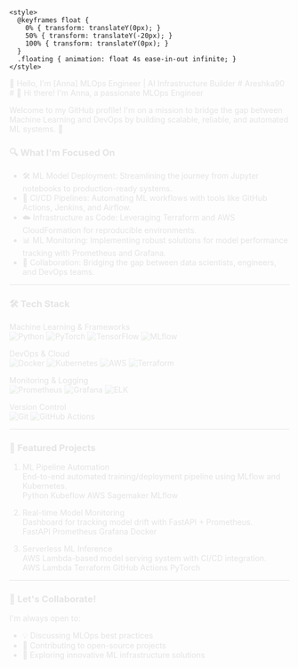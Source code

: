 <svg xmlns="http://www.w3.org/2000/svg" width="100%" height="250px" viewBox="0 0 1200 250">
  <defs>
    <linearGradient id="gradient" x1="0%" y1="0%" x2="100%" y2="0%">
      <stop offset="0%" style="stop-color:#6366f1;stop-opacity:1" />
      <stop offset="100%" style="stop-color:#8b5cf6;stop-opacity:1" />
    </linearGradient>
    
    <style>
      @keyframes float {
        0% { transform: translateY(0px); }
        50% { transform: translateY(-20px); }
        100% { transform: translateY(0px); }
      }
      .floating { animation: float 4s ease-in-out infinite; }
    </style>
  </defs>

  <rect width="100%" height="100%" fill="url(#gradient)"/>
  
  <!-- Wave Effect -->
  <path fill="#ffffff10" d="M0,150 C250,200 550,50 1200,150 L1200,250 L0,250 Z" style="opacity: 0.1;"/>
  
  <!-- Main Content -->
  <g transform="translate(100, 100)" class="floating">
    <text x="0" y="40" font-family="Arial" font-size="40" fill="white" font-weight="bold">
      👋 Hello, I'm 
      <tspan fill="#fbbf24">[Anna]</tspan>
    </text>
    <text x="0" y="90" font-family="Arial" font-size="28" fill="white" opacity="0.9">
      MLOps Engineer | AI Infrastructure Builder
    </text>
  </g>

  <!-- Animated Circles -->
  <circle cx="1050" cy="80" r="40" fill="#ffffff20" class="floating"/>
  <circle cx="1100" cy="180" r="30" fill="#ffffff20" class="floating" style="animation-delay: -2s"/>
</svg>
# Areshka90
# 👋 Hi there! I'm Anna, a passionate MLOps Engineer

Welcome to my GitHub profile! I'm on a mission to bridge the gap between Machine Learning and DevOps by building scalable, reliable, and automated ML systems. 🚀

### 🔍 What I'm Focused On
- 🛠️ ML Model Deployment: Streamlining the journey from Jupyter notebooks to production-ready systems.
- 🔄 CI/CD Pipelines: Automating ML workflows with tools like GitHub Actions, Jenkins, and Airflow.
- ☁️ Infrastructure as Code: Leveraging Terraform and AWS CloudFormation for reproducible environments.
- 📊 ML Monitoring: Implementing robust solutions for model performance tracking with Prometheus and Grafana.
- 🤝 Collaboration: Bridging the gap between data scientists, engineers, and DevOps teams.

---

### 🛠️ Tech Stack
Machine Learning & Frameworks  
![Python](https://img.shields.io/badge/Python-3776AB?style=flat&logo=python&logoColor=white)
![PyTorch](https://img.shields.io/badge/PyTorch-EE4C2C?style=flat&logo=pytorch&logoColor=white)
![TensorFlow](https://img.shields.io/badge/TensorFlow-FF6F00?style=flat&logo=tensorflow&logoColor=white)
![MLflow](https://img.shields.io/badge/MLflow-0194E2?style=flat&logo=mlflow&logoColor=white)

DevOps & Cloud  
![Docker](https://img.shields.io/badge/Docker-2496ED?style=flat&logo=docker&logoColor=white)
![Kubernetes](https://img.shields.io/badge/Kubernetes-326CE5?style=flat&logo=kubernetes&logoColor=white)
![AWS](https://img.shields.io/badge/AWS-232F3E?style=flat&logo=amazon-aws&logoColor=white)
![Terraform](https://img.shields.io/badge/Terraform-7B42BC?style=flat&logo=terraform&logoColor=white)

Monitoring & Logging  
![Prometheus](https://img.shields.io/badge/Prometheus-E6522C?style=flat&logo=prometheus&logoColor=white)
![Grafana](https://img.shields.io/badge/Grafana-F46800?style=flat&logo=grafana&logoColor=white)
![ELK](https://img.shields.io/badge/ELK-005571?style=flat&logo=elastic&logoColor=white)

Version Control  
![Git](https://img.shields.io/badge/Git-F05032?style=flat&logo=git&logoColor=white)
![GitHub Actions](https://img.shields.io/badge/GitHub_Actions-2088FF?style=flat&logo=github-actions&logoColor=white)

---

### 🚀 Featured Projects
1. ML Pipeline Automation  
   End-to-end automated training/deployment pipeline using MLflow and Kubernetes.  
   Python Kubeflow AWS Sagemaker MLflow

2. Real-time Model Monitoring  
   Dashboard for tracking model drift with FastAPI + Prometheus.  
   FastAPI Prometheus Grafana Docker

3. Serverless ML Inference  
   AWS Lambda-based model serving system with CI/CD integration.  
   AWS Lambda Terraform GitHub Actions PyTorch

---

### 🤝 Let's Collaborate!
I'm always open to:
- 💡 Discussing MLOps best practices
- 🚀 Contributing to open-source projects
- 🎯 Exploring innovative ML infrastructure solutions
